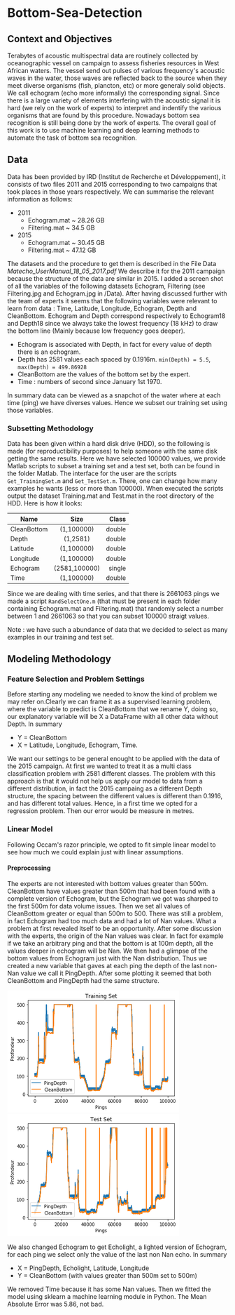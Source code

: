 # Bottom-Sea-Detection

## Context and Objectives
Terabytes of acoustic multispectral data are routinely collected by oceanographic vessel on campaign to assess fisheries resources in West African waters. The vessel send out pulses of various frequency's acoustic waves in the water, those waves are reflected back to the source when they meet diverse organisms (fish, plancton, etc) or more generaly solid objects. We call echogram (echo more informally) the corresponding signal. Since there is a large variety of elements interfering with the acoustic signal it is hard (we rely on the work of experts) to interpret and indentify the various organisms that are found by this procedure. Nowadays bottom sea recognition is still being done by the work of experts.
The overall goal of this work is to use machine learning and deep learning methods to automate the task of bottom sea recognition.

## Data
Data has been provided by IRD (Institut de Recherche et Développement), it consists of two files 2011 and 2015 corresponding to two campaigns that took places in those years respectively. We can summarise the relevant information as follows:
* 2011
  * Echogram.mat ~ 28.26 GB
  * Filtering.mat ~ 34.5 GB 
* 2015
  * Echogram.mat ~ 30.45 GB
  * Filtering.mat ~ 47.12 GB

The datasets and the procedure to get them is described in the File Data *Matecho_UserManual_18_05_2017.pdf* 
We describe it for the 2011 campaign because the structure of the data are similar in 2015.
I added a screen shot of all the variables of the following datasets Echogram, Filtering (see Filtering.jpg and Echogram.jpg in /Data). After having discussed further with the team of experts it seems that the following variables were relevant to learn from data : Time, Latitude, Longitude, Echogram, Depth and CleanBottom. Echogram and Depth correspond respectively to Echogram18 and Depth18 since we always take the lowest frequency (18 kHz) to draw the bottom line (Mainly because low frequency goes deeper). 
* Echogram is associated with Depth, in fact for every value of depth there is an echogram.
* Depth has 2581 values each spaced by 0.1916m. `min(Depth) = 5.5`, `max(Depth) = 499.86928`
* CleanBottom are the values of the bottom set by the expert.
* Time : numbers of second since January 1st 1970.

In summary data can be viewed as a snapchot of the water where at each time (ping) we have diverses values.
Hence we subset our training set using those variables. 

### Subsetting Methodology
Data has been given within a hard disk drive (HDD), so the following is made (for reproductibility purposes) to help someone with the same disk getting the same results.
Here we have selected 100000 values, we provide Matlab scripts to subset a training set and a test set, both can be found in the folder Matlab. The interface for the user are the scripts `Get_TrainingSet.m` and `Get_TestSet.m`. There, one can change how many examples he wants (less or more than 100000). When executed the scripts output the dataset Training.mat and Test.mat in the root directory of the HDD. Here is how it looks:

| Name        | Size           | Class  |
| ------------- |:-------------:| -----:|
| CleanBottom      | (1,100000) | double |
| Depth      | (1,2581)     |   double |
| Latitude | (1,100000)      |  double |
| Longitude | (1,100000)      |   double |
| Echogram | (2581,100000)    |    single |
| Time | (1,100000)     |    double |

Since we are dealing with time series, and that there is 2661063 pings we made a script `RandSelectOne.m`
(that must be present in each folder containing Echogram.mat and Filtering.mat) that randomly select a number between 1 and 2661063 so that you can subset 100000 straigt values.

Note : we have such a abundance of data that we decided to select as many examples in our training and test set.

## Modeling Methodology

### Feature Selection and Problem Settings
Before starting any modeling we needed to know the kind of problem we may refer on.Clearly we can frame it as a supervised learning problem, where the variable to predict is CleanBottom that we rename Y, doing so, our explanatory variable will be X a DataFrame with all other data without Depth. In summary
* Y = CleanBottom 
* X = Latitude, Longitude, Echogram, Time.

We want our settings to be general enought to be applied with the data of the 2015 campaign. At first we wanted to treat it as a multi class classification problem with 2581 different classes. The problem with this approach is that it would not help us apply our model to data from a different distribution, in fact the 2015 campaing as a different Depth structure, the spacing between the different values is different than 0.1916, and has different total values. Hence, in a first time we opted for a regression problem. Then our error would be measure in metres.

### Linear Model
Following Occam's razor principle, we opted to fit simple linear model to see how much we could explain just with linear assumptions.
#### Preprocessing
The experts are not interested with bottom values greater than 500m. CleanBottom have values greater than 500m that had been found with a complete version of Echogram, but the Echogram we got was sharped to the first 500m for data volume issues.
Then we set all values of CleanBottom greater or equal than 500m to 500.
There was still a problem, in fact Echogram had too much data and had a lot of Nan values. What a problem at first revealed itself to be an opportunity. After some discussion with the experts, the origin of the Nan values was clear. In fact for example if we take an arbitrary ping and that the bottom is at 100m depth, all the values deeper in echogram will be Nan. We then had a glimpse of the bottom values from Echogram just with the Nan distribution.
Thus we created a new variable that gaves at each ping the depth of the last non-Nan value we call it PingDepth.
After some plotting it seemed that both CleanBottom and PingDepth had the same structure.

![Alt text](Plots/PingDepth_CleanBottom1.png?raw=false "Training Set")
![Alt text](Plots/PingDepth_CleanBottom2.png?raw=false "Training Set")

We also changed Echogram to get Echolight, a lighted version of Echogram, for each ping we select only the value of the last non Nan echo. In summary 
* X = PingDepth, Echolight, Latitude, Longitude
* Y = CleanBottom (with values greater than 500m set to 500m)

We removed Time because it has some Nan values.
Then we fitted the model using sklearn a machine learning module in Python.
The Mean Absolute Error was 5.86, not bad.


